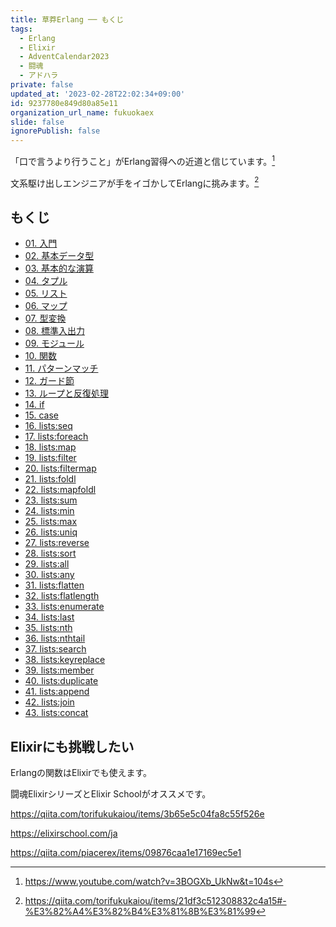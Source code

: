 ```yaml
---
title: 草莽Erlang ── もくじ
tags:
  - Erlang
  - Elixir
  - AdventCalendar2023
  - 闘魂
  - アドハラ
private: false
updated_at: '2023-02-28T22:02:34+09:00'
id: 9237780e849d80a85e11
organization_url_name: fukuokaex
slide: false
ignorePublish: false
---
```

「口で言うより行うこと」がErlang習得への近道と信じています。[^1]

文系駆け出しエンジニアが手をイゴかしてErlangに挑みます。[^2]

## もくじ

- [01. 入門](https://qiita.com/mnishiguchi/items/b8522c3a41cdf7bff09c)
- [02. 基本データ型](https://qiita.com/mnishiguchi/items/f547167eda54d0b4a5db)
- [03. 基本的な演算](https://qiita.com/mnishiguchi/items/2ddf2963308a5c532bd4)
- [04. タプル](https://qiita.com/mnishiguchi/items/3375ee4eeba8d354ae51)
- [05. リスト](https://qiita.com/mnishiguchi/items/db8cb13f1e030f32583b)
- [06. マップ
](https://qiita.com/mnishiguchi/items/581754939fba4d82860c)
- [07. 型変換](https://qiita.com/mnishiguchi/items/916c627c0e7fdde3dc37)
- [08. 標準入出力]( https://qiita.com/mnishiguchi/items/060bf92bcc6e62a5afe2)
- [09. モジュール](https://qiita.com/mnishiguchi/items/46be4202463790d0bda5) 
- [10. 関数](https://qiita.com/mnishiguchi/items/a06ece746a47367efb39)
- [11. パターンマッチ](https://qiita.com/mnishiguchi/items/9be34b990bc14665f252)
- [12. ガード節](https://qiita.com/mnishiguchi/items/40b08762cd1631bb1a9f)
- [13. ループと反復処理](https://qiita.com/mnishiguchi/items/5c62d94aacd7a67e23da)
- [14. if](https://qiita.com/mnishiguchi/items/926120c4cecd0439147f)
- [15. case](https://qiita.com/mnishiguchi/items/907c9d17803ccaf0c108)
- [16. lists:seq](https://qiita.com/mnishiguchi/items/a4d5cee6c6806c60b850)
- [17. lists:foreach](https://qiita.com/mnishiguchi/items/9e396cbb0efb04d6754f)
- [18. lists:map](https://qiita.com/mnishiguchi/items/d64cdb6008949cbf3d93)
- [19. lists:filter](https://qiita.com/mnishiguchi/items/51a2d2bb7757da2f0987)
- [20. lists:filtermap](https://qiita.com/mnishiguchi/items/bab8e3415aac8f60dcbc)
- [21. lists:foldl](https://qiita.com/mnishiguchi/items/90f227598298d2a179eb)
- [22. lists:mapfoldl](https://qiita.com/mnishiguchi/items/64a59a14f61446d02348)
- [23. lists:sum]( https://qiita.com/mnishiguchi/items/02d1724b77875e23915c)
- [24. lists:min](https://qiita.com/mnishiguchi/items/c58caae992eb3bf04f26)
- [25. lists:max](https://qiita.com/mnishiguchi/items/0728c9d83b504a990b2f)
- [26. lists:uniq](https://qiita.com/mnishiguchi/items/55d52c8084fe1517e7fd)
- [27. lists:reverse](https://qiita.com/mnishiguchi/items/b1c728b0854da0c7d974)
- [28. lists:sort](https://qiita.com/mnishiguchi/items/329459e9ff7540073033)
- [29. lists:all](https://qiita.com/mnishiguchi/items/cf602a25bdb1cce7869b)
- [30. lists:any](https://qiita.com/mnishiguchi/items/8902ceb3f51576378653)
- [31. lists:flatten](https://qiita.com/mnishiguchi/items/c45f19f92579a9b1da9d)
- [32. lists:flatlength](https://qiita.com/mnishiguchi/items/18b29f96b1d706286f3e)
- [33. lists:enumerate](https://qiita.com/mnishiguchi/items/096be6e5554353ad2901)
- [34. lists:last](https://qiita.com/mnishiguchi/items/ac62db33a2432782c7e8)
- [35. lists:nth](https://qiita.com/mnishiguchi/items/3d8f4105e7177ffa829f)
- [36. lists:nthtail](https://qiita.com/mnishiguchi/items/48280a8076eee0cdedc4)
- [37. lists:search](https://qiita.com/mnishiguchi/items/94913b05dc9e7055e323)
- [38. lists:keyreplace](https://qiita.com/mnishiguchi/items/b13d51c6e8f9605c3fd2)
- [39. lists:member](https://qiita.com/mnishiguchi/items/911137e87433c658857d)
- [40. lists:duplicate](https://qiita.com/mnishiguchi/items/e0b3c306a38662eb10bb)
- [41. lists:append](https://qiita.com/mnishiguchi/items/b45fe085b5d616a88431)
- [42. lists:join](https://qiita.com/mnishiguchi/items/6858ee14b55691ad9a81)
- [43. lists:concat](https://qiita.com/mnishiguchi/items/c78ea9a97b3437a2dca5)

## Elixirにも挑戦したい

Erlangの関数はElixirでも使えます。

闘魂ElixirシリーズとElixir Schoolがオススメです。

https://qiita.com/torifukukaiou/items/3b65e5c04fa8c55f526e

https://elixirschool.com/ja

https://qiita.com/piacerex/items/09876caa1e17169ec5e1

[^1]: https://www.youtube.com/watch?v=3BOGXb_UkNw&t=104s
[^2]: https://qiita.com/torifukukaiou/items/21df3c512308832c4a15#-%E3%82%A4%E3%82%B4%E3%81%8B%E3%81%99
